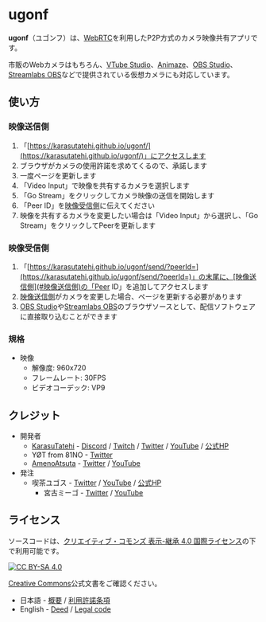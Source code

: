 # ugonf

**ugonf**（ユゴンフ）は、[WebRTC](https://webrtc.org/)を利用したP2P方式のカメラ映像共有アプリです。

市販のWebカメラはもちろん、[VTube Studio](https://store.steampowered.com/app/1325860/VTube_Studio/)、[Animaze](https://store.steampowered.com/app/1364390/Animaze_by_FaceRig/)、[OBS Studio](https://obsproject.com/)、[Streamlabs OBS](https://streamlabs.com/)などで提供されている仮想カメラにも対応しています。

## 使い方

### 映像送信側

1. 「[https://karasutatehi.github.io/ugonf/](https://karasutatehi.github.io/ugonf/)」にアクセスします
2. ブラウザがカメラの使用許諾を求めてくるので、承諾します
3. 一度ページを更新します
4. 「Video Input」で映像を共有するカメラを選択します
5. 「Go Stream」をクリックしてカメラ映像の送信を開始します
6. 「Peer ID」を[映像受信側](#映像受信側)に伝えてください
7. 映像を共有するカメラを変更したい場合は「Video Input」から選択し、「Go Stream」をクリックしてPeerを更新します

### 映像受信側

1. 「[https://karasutatehi.github.io/ugonf/send/?peerId=](https://karasutatehi.github.io/ugonf/send/?peerId=)」の末尾に、[映像送信側](#映像送信側)の「Peer ID」を追加してアクセスします
2. [映像送信側](#映像送信側)がカメラを変更した場合、ページを更新する必要があります
3. [OBS Studio](https://obsproject.com/)や[Streamlabs OBS](https://streamlabs.com/)のブラウザソースとして、配信ソフトウェアに直接取り込むことができます

### 規格

- 映像
  - 解像度: 960x720
  - フレームレート: 30FPS
  - ビデオコーデック: VP9

## クレジット

- 開発者
  - [KarasuTatehi](https://github.com/KarasuTatehi) - [Discord](https://discord.com/invite/AQWkzRCF5W) / [Twitch](https://www.twitch.tv/karasutatehi) / [Twitter](https://twitter.com/KarasuTatehi) / [YouTube](https://www.youtube.com/channel/UCN5Hd3p1cKdvWmoifnVK9oA) / [公式HP](https://virtual-circle-aurora.github.io/talents/karasu-tatehi)
  - YØT from 81NO - [Twitter](https://twitter.com/SandR_YOT)
  - [AmenoAtsuta](https://github.com/AmenoAtsuta) - [Twitter](https://twitter.com/AmenoAtsuta) / [YouTube](https://www.youtube.com/channel/UCcNBKvsZBMPMJTwNaraELHg)
- 発注
  - 喫茶ユゴス - [Twitter](https://twitter.com/cafeyuggoth) / [YouTube](https://www.youtube.com/channel/UC778fxfe9aXazW0AXLyOIpg) / [公式HP](https://w.atwiki.jp/cafe-yuggoth/)
    - 宮古ミーゴ - [Twitter](https://twitter.com/Cutoluruhu_migo) / [YouTube](https://www.youtube.com/channel/UCCwedbOIXxubr7_d2-7bM3g)

## ライセンス

ソースコードは、[クリエイティブ・コモンズ 表示-継承 4.0 国際ライセンス](https://creativecommons.org/licenses/by-sa/4.0/deed.ja)の下で利用可能です。

[![CC BY-SA 4.0](https://i.creativecommons.org/l/by-sa/4.0/88x31.png)](https://creativecommons.org/licenses/by-sa/4.0/deed.ja)

[Creative Commons](https://creativecommons.org/)公式文書をご確認ください。
- 日本語 - [概要](https://creativecommons.org/licenses/by-sa/4.0/deed.ja) / [利用許諾条項](https://creativecommons.org/licenses/by-sa/4.0/legalcode.ja)
- English - [Deed](https://creativecommons.org/licenses/by-sa/4.0/deed) / [Legal code](https://creativecommons.org/licenses/by-sa/4.0/legalcode)
